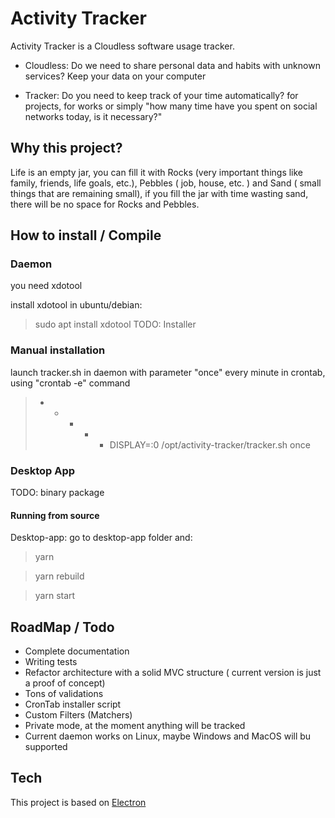 # Activity Tracker

Activity Tracker is a Cloudless software usage tracker.

- Cloudless: Do we need to share personal data and habits with unknown services? Keep your data on your computer

- Tracker: Do you need to keep track of your time automatically? for projects, for works or simply "how many time have you spent on social networks today, is it necessary?"

## Why this project?

Life is an empty jar, you can fill it with Rocks (very important things like family, friends, life goals, etc.), Pebbles ( job, house, etc. ) and Sand ( small things that are remaining small), if you fill the jar with time wasting sand, there will be no space for Rocks and Pebbles.

## How to install / Compile
### Daemon

you need xdotool

install xdotool in ubuntu/debian:

> sudo apt install xdotool
TODO: Installer

### Manual installation
launch tracker.sh in daemon with parameter "once" every minute in crontab, using "crontab -e" command

> * * * * * DISPLAY=:0 /opt/activity-tracker/tracker.sh once

### Desktop App

TODO: binary package

####  Running from source


Desktop-app: go to desktop-app folder and:

> yarn

> yarn rebuild

> yarn start

## RoadMap / Todo

- Complete documentation
- Writing tests
- Refactor architecture with a solid MVC structure ( current version is just a proof of concept)
- Tons of validations
- CronTab installer script
- Custom Filters (Matchers)
- Private mode, at the moment anything will be tracked
- Current daemon works on Linux, maybe Windows and MacOS will bu supported

## Tech

This project is based on [Electron](https://github.com/electron/electron)




